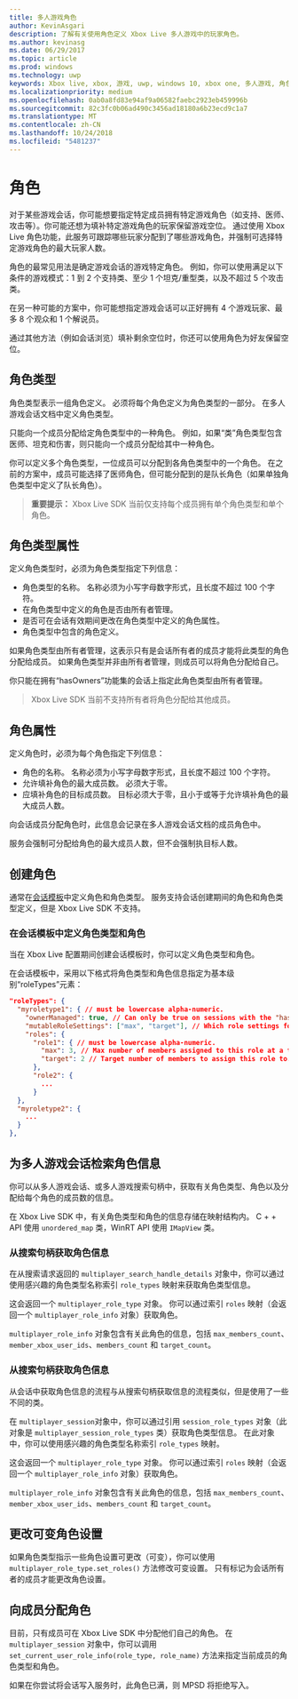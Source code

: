 ```yaml
---
title: 多人游戏角色
author: KevinAsgari
description: 了解有关使用角色定义 Xbox Live 多人游戏中的玩家角色。
ms.author: kevinasg
ms.date: 06/29/2017
ms.topic: article
ms.prod: windows
ms.technology: uwp
keywords: Xbox live, xbox, 游戏, uwp, windows 10, xbox one, 多人游戏, 角色
ms.localizationpriority: medium
ms.openlocfilehash: 0ab0a8fd83e94af9a06582faebc2923eb459996b
ms.sourcegitcommit: 82c3fc0b06ad490c3456ad18180a6b23ecd9c1a7
ms.translationtype: MT
ms.contentlocale: zh-CN
ms.lasthandoff: 10/24/2018
ms.locfileid: "5481237"
---
```

# <a name="roles"></a>角色

对于某些游戏会话，你可能想要指定特定成员拥有特定游戏角色（如支持、医师、攻击等）。你可能还想为填补特定游戏角色的玩家保留游戏空位。 通过使用 Xbox Live 角色功能，此服务可跟踪哪些玩家分配到了哪些游戏角色，并强制可选择特定游戏角色的最大玩家人数。

角色的最常见用法是确定游戏会话的游戏特定角色。 例如，你可以使用满足以下条件的游戏模式：1 到 2 个支持类、至少 1 个坦克/重型类，以及不超过 5 个攻击类。

在另一种可能的方案中，你可能想指定游戏会话可以正好拥有 4 个游戏玩家、最多 8 个观众和 1 个解说员。

通过其他方法（例如会话浏览）填补剩余空位时，你还可以使用角色为好友保留空位。

## <a name="role-types"></a>角色类型

角色类型表示一组角色定义。 必须将每个角色定义为角色类型的一部分。 在多人游戏会话文档中定义角色类型。

只能向一个成员分配给定角色类型中的一种角色。 例如，如果“类”角色类型包含医师、坦克和伤害，则只能向一个成员分配给其中一种角色。

你可以定义多个角色类型，一位成员可以分配到各角色类型中的一个角色。 在之前的方案中，成员可能选择了医师角色，但可能分配到的是队长角色（如果单独角色类型中定义了队长角色）。

> **重要提示：** Xbox Live SDK 当前仅支持每个成员拥有单个角色类型和单个角色。

## <a name="role-type-properties"></a>角色类型属性

定义角色类型时，必须为角色类型指定下列信息：

* 角色类型的名称。 名称必须为小写字母数字形式，且长度不超过 100 个字符。
* 在角色类型中定义的角色是否由所有者管理。
* 是否可在会话有效期间更改在角色类型中定义的角色属性。
* 角色类型中包含的角色定义。

如果角色类型由所有者管理，这表示只有是会话所有者的成员才能将此类型的角色分配给成员。 如果角色类型并非由所有者管理，则成员可以将角色分配给自己。

你只能在拥有“hasOwners”功能集的会话上指定此角色类型由所有者管理。

> Xbox Live SDK 当前不支持所有者将角色分配给其他成员。

## <a name="role-properties"></a>角色属性

定义角色时，必须为每个角色指定下列信息：

* 角色的名称。 名称必须为小写字母数字形式，且长度不超过 100 个字符。
* 允许填补角色的最大成员数。 必须大于零。
* 应填补角色的目标成员数。 目标必须大于零，且小于或等于允许填补角色的最大成员人数。

向会话成员分配角色时，此信息会记录在多人游戏会话文档的成员角色中。

服务会强制可分配给角色的最大成员人数，但不会强制执目标人数。

## <a name="create-roles"></a>创建角色

通常在[会话模板](service-configuration/session-templates.md)中定义角色和角色类型。 服务支持会话创建期间的角色和角色类型定义，但是 Xbox Live SDK 不支持。

### <a name="define-role-types-and-roles-in-a-session-template"></a>在会话模板中定义角色类型和角色

当在 Xbox Live 配置期间创建会话模板时，你可以定义角色类型和角色。

在会话模板中，采用以下格式将角色类型和角色信息指定为基本级别“roleTypes”元素：

```json
"roleTypes": {
  "myroletype1": { // must be lowercase alpha-numeric.
    "ownerManaged": true, // Can only be true on sessions with the "hasOwners" capability set. If true, only the owner of the session can assign this role to members.
    "mutableRoleSettings": ["max", "target"], // Which role settings for roles in this role type can be modified throughout the life of the session. Exclude role settings to lock them.
    "roles": {
      "role1": { // must be lowercase alpha-numeric.
        "max": 3, // Max number of members assigned to this role at a time, enforced by MPSD.
        "target": 2 // Target number of members to assign this role to. Like max, but not enforced (can be exceeded).
      },
      "role2": {
        ...
      }
  },
  "myroletype2": {
    ...
  }
},
```

## <a name="retrieve-role-information-for-a-multiplayer-session"></a>为多人游戏会话检索角色信息

你可以从多人游戏会话、或多人游戏搜索句柄中，获取有关角色类型、角色以及分配给每个角色的成员数的信息。

在 Xbox Live SDK 中，有关角色类型和角色的信息存储在映射结构内。 C + + API 使用 `unordered_map` 类，WinRT API 使用 `IMapView` 类。

### <a name="get-the-role-information-from-a-search-handle"></a>从搜索句柄获取角色信息

在从搜索请求返回的 `multiplayer_search_handle_details` 对象中，你可以通过使用感兴趣的角色类型名称索引 `role_types` 映射来获取角色类型信息。

这会返回一个 `multiplayer_role_type` 对象。 你可以通过索引 `roles` 映射（会返回一个 `multiplayer_role_info` 对象）获取角色。

`multiplayer_role_info` 对象包含有关此角色的信息，包括 `max_members_count`、`member_xbox_user_ids`、`members_count` 和 `target_count`。

### <a name="get-the-role-information-from-a-search-handle"></a>从搜索句柄获取角色信息

从会话中获取角色信息的流程与从搜索句柄获取信息的流程类似，但是使用了一些不同的类。

在 `multiplayer_session`对象中，你可以通过引用 `session_role_types` 对象（此对象是 `multiplayer_session_role_types` 类）获取角色类型信息。 在此对象中，你可以使用感兴趣的角色类型名称索引 `role_types` 映射。

这会返回一个 `multiplayer_role_type` 对象。 你可以通过索引 `roles` 映射（会返回一个 `multiplayer_role_info` 对象）获取角色。

`multiplayer_role_info` 对象包含有关此角色的信息，包括 `max_members_count`、`member_xbox_user_ids`、`members_count` 和 `target_count`。

## <a name="change-mutable-role-settings"></a>更改可变角色设置

如果角色类型指示一些角色设置可更改（可变），你可以使用 `multiplayer_role_type.set_roles()` 方法修改可变设置。 只有标记为会话所有者的成员才能更改角色设置。

## <a name="assign-a-role-to-a-member"></a>向成员分配角色

目前，只有成员可在 Xbox Live SDK 中分配他们自己的角色。 在 `multiplayer_session` 对象中，你可以调用 `set_current_user_role_info(role_type, role_name)` 方法来指定当前成员的角色类型和角色。

如果在你尝试将会话写入服务时，此角色已满，则 MPSD 将拒绝写入。
